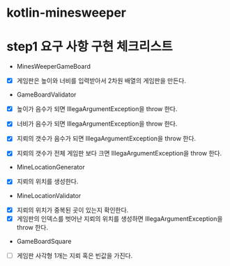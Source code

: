 # kotlin-minesweeper

# step1 요구 사항 구현 체크리스트

* MinesWeeperGameBoard

- [x] 게임판은 높이와 너비를 입력받아서 2차원 배열의 게임판을 만든다.

* GameBoardValidator

- [x] 높이가 음수가 되면 IllegaArgumentException을 throw 한다.
- [x] 너비가 음수가 되면 IllegaArgumentException을 throw 한다.
- [x] 지뢰의 갯수가 음수가 되면 IllegaArgumentException을 throw 한다.
- [x] 지뢰의 갯수가 전체 게임판 보다 크면 IllegaArgumentException을 throw 한다.


* MineLocationGenerator

- [x] 지뢰의 위치를 생성한다.

* MineLocationValidator

- [x] 지뢰의 위치가 중복된 곳이 있는지 확인한다.
- [x] 게임판의 인덱스를 벗어난 지뢰의 위치를 생성하면 IllegaArgumentException을 throw 한다.

* GameBoardSquare

- [ ] 게임판 사각형 1개는 지뢰 혹은 빈값을 가진다.